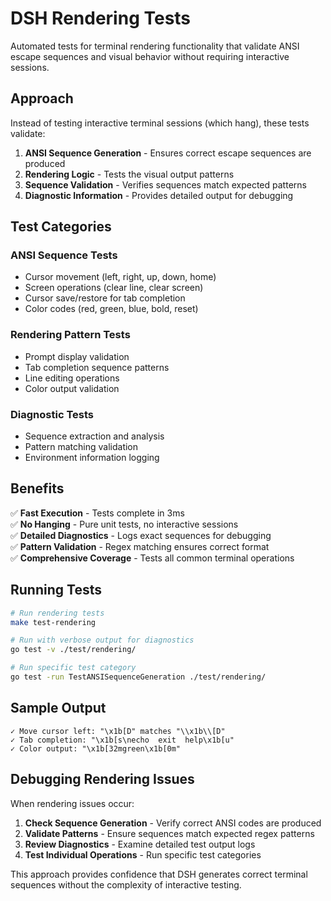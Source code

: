 # DSH Rendering Tests

Automated tests for terminal rendering functionality that validate ANSI escape sequences and visual behavior without requiring interactive sessions.

## Approach

Instead of testing interactive terminal sessions (which hang), these tests validate:

1. **ANSI Sequence Generation** - Ensures correct escape sequences are produced
2. **Rendering Logic** - Tests the visual output patterns 
3. **Sequence Validation** - Verifies sequences match expected patterns
4. **Diagnostic Information** - Provides detailed output for debugging

## Test Categories

### ANSI Sequence Tests
- Cursor movement (left, right, up, down, home)
- Screen operations (clear line, clear screen)
- Cursor save/restore for tab completion
- Color codes (red, green, blue, bold, reset)

### Rendering Pattern Tests
- Prompt display validation
- Tab completion sequence patterns
- Line editing operations
- Color output validation

### Diagnostic Tests
- Sequence extraction and analysis
- Pattern matching validation
- Environment information logging

## Benefits

✅ **Fast Execution** - Tests complete in 3ms  
✅ **No Hanging** - Pure unit tests, no interactive sessions  
✅ **Detailed Diagnostics** - Logs exact sequences for debugging  
✅ **Pattern Validation** - Regex matching ensures correct format  
✅ **Comprehensive Coverage** - Tests all common terminal operations  

## Running Tests

```bash
# Run rendering tests
make test-rendering

# Run with verbose output for diagnostics
go test -v ./test/rendering/

# Run specific test category
go test -run TestANSISequenceGeneration ./test/rendering/
```

## Sample Output

```
✓ Move cursor left: "\x1b[D" matches "\\x1b\\[D"
✓ Tab completion: "\x1b[s\necho  exit  help\x1b[u"
✓ Color output: "\x1b[32mgreen\x1b[0m"
```

## Debugging Rendering Issues

When rendering issues occur:

1. **Check Sequence Generation** - Verify correct ANSI codes are produced
2. **Validate Patterns** - Ensure sequences match expected regex patterns  
3. **Review Diagnostics** - Examine detailed test output logs
4. **Test Individual Operations** - Run specific test categories

This approach provides confidence that DSH generates correct terminal sequences without the complexity of interactive testing.
